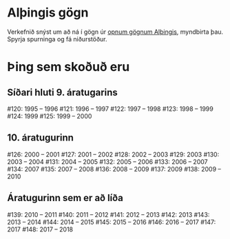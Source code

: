 # Alþingis gögn
Verkefnið snýst um að ná í gögn úr [opnum gögnum Alþingis](http://www.althingi.is/altext/xml/), myndbirta þau. Spyrja spurninga og fá niðurstöður.

# Þing sem skoðuð eru

## Síðari hluti 9. áratugarins

\#120: 1995 – 1996
\#121: 1996 – 1997
\#122: 1997 – 1998
\#123: 1998 – 1999
\#124: 1999
\#125: 1999 – 2000

## 10. áratugurinn

\#126: 2000 – 2001
\#127: 2001 – 2002
\#128: 2002 – 2003
\#129: 2003
\#130: 2003 – 2004
\#131: 2004 – 2005
\#132: 2005 – 2006
\#133: 2006 – 2007
\#134: 2007
\#135: 2007 – 2008
\#136: 2008 – 2009
\#137: 2009
\#138: 2009 – 2010

## Áratugurinn sem er að líða

\#139: 2010 – 2011
\#140: 2011 – 2012
\#141: 2012 – 2013
\#142: 2013
\#143: 2013 – 2014
\#144: 2014 – 2015
\#145: 2015 – 2016
\#146: 2016 – 2017
\#147: 2017
\#148: 2017 – 2018

